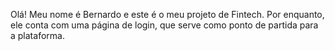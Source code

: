 Olá!
Meu nome é Bernardo e este é o meu projeto de Fintech. Por enquanto, ele conta com uma página de login, que serve como ponto de partida para a plataforma.
